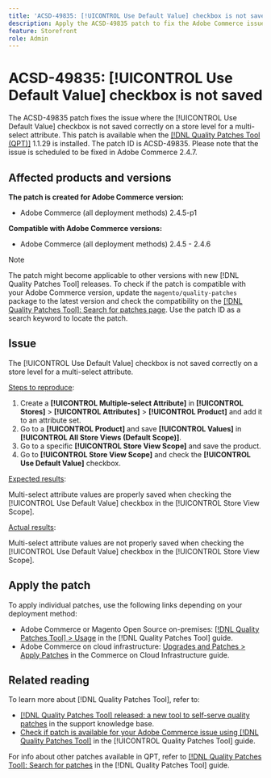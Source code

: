 ```yaml
---
title: 'ACSD-49835: [!UICONTROL Use Default Value] checkbox is not saved'
description: Apply the ACSD-49835 patch to fix the Adobe Commerce issue where the [!UICONTROL Use Default Value] checkbox is not saved correctly on a store level for a multi-select attribute.
feature: Storefront
role: Admin
---
```

# ACSD-49835: [!UICONTROL Use Default Value] checkbox is not saved

The ACSD-49835 patch fixes the issue where the [!UICONTROL Use Default Value] checkbox is not saved correctly on a store level for a multi-select attribute. This patch is available when the [[!DNL Quality Patches Tool (QPT)]](https://experienceleague.adobe.com/en/docs/commerce-knowledge-base/kb/announcements/commerce-announcements/magento-quality-patches-released-new-tool-to-self-serve-quality-patches) 1.1.29 is installed. The patch ID is ACSD-49835. Please note that the issue is scheduled to be fixed in Adobe Commerce 2.4.7.

## Affected products and versions

**The patch is created for Adobe Commerce version:**

* Adobe Commerce (all deployment methods)  2.4.5-p1

**Compatible with Adobe Commerce versions:**

* Adobe Commerce (all deployment methods) 2.4.5 - 2.4.6

>[!NOTE]
>
>The patch might become applicable to other versions with new [!DNL Quality Patches Tool] releases. To check if the patch is compatible with your Adobe Commerce version, update the `magento/quality-patches` package to the latest version and check the compatibility on the [[!DNL Quality Patches Tool]: Search for patches page](https://experienceleague.adobe.com/tools/commerce-quality-patches/index.html). Use the patch ID as a search keyword to locate the patch.

## Issue

The [!UICONTROL Use Default Value] checkbox is not saved correctly on a store level for a multi-select attribute.

<u>Steps to reproduce</u>:

1. Create a **[!UICONTROL Multiple-select Attribute]** in **[!UICONTROL Stores]** > **[!UICONTROL Attributes]** > **[!UICONTROL Product]** and add it to an attribute set.
1. Go to a **[!UICONTROL Product]** and save **[!UICONTROL Values]** in **[!UICONTROL All Store Views (Default Scope)]**.
1. Go to a specific **[!UICONTROL Store View Scope]** and save the product.
1. Go to **[!UICONTROL Store View Scope]** and check the **[!UICONTROL Use Default Value]** checkbox. 

<u>Expected results</u>:

Multi-select attribute values are properly saved when checking the [!UICONTROL Use Default Value] checkbox in the [!UICONTROL Store View Scope].

<u>Actual results</u>:

Multi-select attribute values are not properly saved when checking the [!UICONTROL Use Default Value] checkbox in the [!UICONTROL Store View Scope].

## Apply the patch

To apply individual patches, use the following links depending on your deployment method:

* Adobe Commerce or Magento Open Source on-premises: [[!DNL Quality Patches Tool] > Usage](https://experienceleague.adobe.com/docs/commerce-operations/tools/quality-patches-tool/usage.html) in the [!DNL Quality Patches Tool] guide.
* Adobe Commerce on cloud infrastructure: [Upgrades and Patches > Apply Patches](https://experienceleague.adobe.com/docs/commerce-cloud-service/user-guide/develop/upgrade/apply-patches.html) in the Commerce on Cloud Infrastructure guide.

## Related reading

To learn more about [!DNL Quality Patches Tool], refer to:

* [[!DNL Quality Patches Tool] released: a new tool to self-serve quality patches](https://experienceleague.adobe.com/en/docs/commerce-knowledge-base/kb/announcements/commerce-announcements/magento-quality-patches-released-new-tool-to-self-serve-quality-patches) in the support knowledge base.
* [Check if patch is available for your Adobe Commerce issue using [!DNL Quality Patches Tool]](/help/tools/quality-patches-tool/patches-available-in-qpt/check-patch-for-magento-issue-with-magento-quality-patches.md) in the [!UICONTROL Quality Patches Tool] guide.


For info about other patches available in QPT, refer to [[!DNL Quality Patches Tool]: Search for patches](https://experienceleague.adobe.com/tools/commerce-quality-patches/index.html) in the [!DNL Quality Patches Tool] guide.
